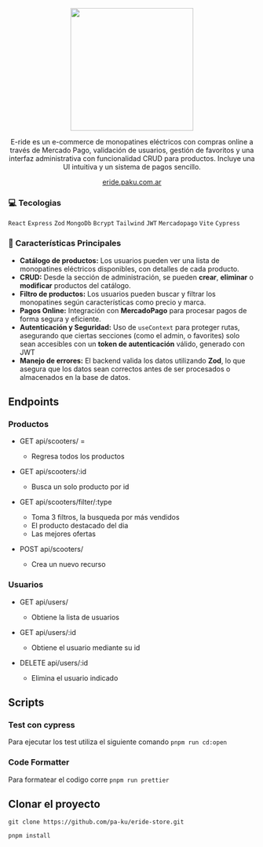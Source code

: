 <div align="center">  
  <img src= "https://github.com/user-attachments/assets/066c61a5-1012-4d95-9384-3360f17e3403" width="250px">
</div>
<div align="center"> 
  <p>
  E-ride es un e-commerce de monopatines eléctricos con compras online a través de Mercado Pago, validación de usuarios, gestión de favoritos y una interfaz administrativa con funcionalidad CRUD para productos. Incluye una UI intuitiva y un sistema de pagos sencillo.
</p>
<a href="https://eride.paku.com.ar/">eride.paku.com.ar</a>
</div>

### 💻 Tecologias

`React` `Express` `Zod` `MongoDb` `Bcrypt` `Tailwind` `JWT` `Mercadopago` `Vite` `Cypress`

### 🌟 Características Principales

- **Catálogo de productos:** Los usuarios pueden ver una lista de monopatines eléctricos disponibles, con detalles de cada producto.
- **CRUD:** Desde la sección de administración, se pueden **crear**, **eliminar** o **modificar** productos del catálogo.
- **Filtro de productos:** Los usuarios pueden buscar y filtrar los monopatines según características como precio y marca.
- **Pagos Online:** Integración con **MercadoPago** para procesar pagos de forma segura y eficiente.
- **Autenticación y Seguridad:** Uso de `useContext` para proteger rutas, asegurando que ciertas secciones (como el admin, o favorites) solo sean accesibles con un **token de autenticación** válido, generado con JWT
- **Manejo de errores:** El backend valida los datos utilizando **Zod**, lo que asegura que los datos sean correctos antes de ser procesados o almacenados en la base de datos.

## Endpoints

### Productos

- GET api/scooters/ =

  - Regresa todos los productos

- GET api/scooters/:id

  - Busca un solo producto por id

- GET api/scooters/filter/:type

  - Toma 3 filtros, la busqueda por más vendidos
  - El producto destacado del dia
  - Las mejores ofertas

- POST api/scooters/
  - Crea un nuevo recurso

### Usuarios

- GET api/users/

  - Obtiene la lista de usuarios

- GET api/users/:id

  - Obtiene el usuario mediante su id

- DELETE api/users/:id
  - Elimina el usuario indicado

## Scripts

### Test con cypress

Para ejecutar los test utiliza el siguiente comando
`pnpm run cd:open`

### Code Formatter

Para formatear el codigo corre 
`pnpm run prettier`

## Clonar el proyecto

```
git clone https://github.com/pa-ku/eride-store.git
```

```
pnpm install
```

